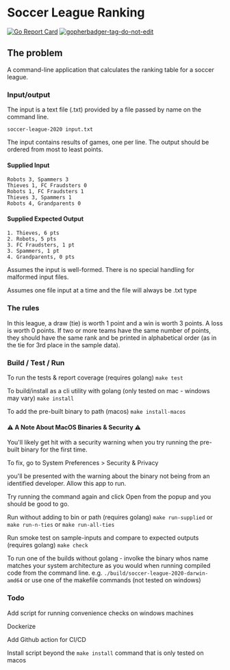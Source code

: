 # Soccer League Ranking
[![Go Report Card](https://goreportcard.com/badge/github.com/dcaponi/soccer-league)](https://goreportcard.com/report/github.com/dcaponi/soccer-league)
<a href='https://github.com/jpoles1/gopherbadger' target='_blank'>![gopherbadger-tag-do-not-edit](https://img.shields.io/badge/Go%20Coverage-100%25-brightgreen.svg?longCache=true&style=flat)</a>

## The problem

A command-line application that calculates the ranking table for a soccer league.

### Input/output

The input is a text file (.txt) provided by a file passed by name on the command line. 

`soccer-league-2020 input.txt`

The input contains results of games, one per line. The output should be ordered from most to least points.


#### Supplied Input
```
Robots 3, Spammers 3
Thieves 1, FC Fraudsters 0
Robots 1, FC Fraudsters 1
Thieves 3, Spammers 1
Robots 4, Grandparents 0
```

#### Supplied Expected Output
```
1. Thieves, 6 pts
2. Robots, 5 pts
3. FC Fraudsters, 1 pt
3. Spammers, 1 pt
4. Grandparents, 0 pts
```

Assumes the input is well-formed. There is no special handling for malformed input files.

Assumes one file input at a time and the file will always be .txt type

### The rules

In this league, a draw (tie) is worth 1 point and a win is worth 3 points. A
loss is worth 0 points. If two or more teams have the same number of points,
they should have the same rank and be printed in alphabetical order (as in the
tie for 3rd place in the sample data).

### Build / Test / Run

To run the tests & report coverage (requires golang) `make test`

To build/install as a cli utility with golang (only tested on mac - windows may vary) `make install`

To add the pre-built binary to path (macos) `make install-macos`

#### ⚠️ A Note About MacOS Binaries & Security ⚠️
You'll likely get hit with a security warning when you try running the pre-built binary for the first time.

To fix, go to System Preferences > Security & Privacy

you'll be presented with the warning about the binary not being from an identified developer. Allow this app to run.

Try running the command again and click Open from the popup and you should be good to go.

Run without adding to bin or path (requires golang) `make run-supplied` or `make run-n-ties` or `make run-all-ties`

Run smoke test on sample-inputs and compare to expected outputs (requires golang) `make check`

To run one of the builds without golang - involke the binary whos name matches your system architecture as you would when running compiled code from the command line. e.g. `./build/soccer-league-2020-darwin-amd64` or use one of the makefile commands (not tested on windows) 

### Todo

Add script for running convenience checks on windows machines

Dockerize

Add Github action for CI/CD

Install script beyond the `make install` command that is only tested on macos